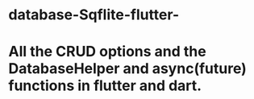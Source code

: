 # database-Sqflite-flutter-

# All the CRUD options and the DatabaseHelper and async(future) functions in flutter and dart.
